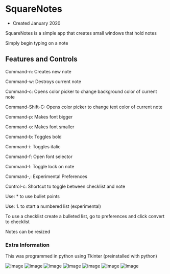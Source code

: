 # SquareNotes

- Created January 2020

SquareNotes is a simple app that creates small windows that hold notes

Simply begin typing on a note

## Features and Controls

Command-n: Creates new note

Command-w: Destroys current note

Command-c: Opens color picker to change background color of current note

Command-Shift-C: Opens color picker to change text color of current note

Command-p: Makes font bigger

Command-o: Makes font smaller

Command-b: Toggles bold

Command-i: Toggles italic

Command-f: Open font selector

Command-l: Toggle lock on note

Command-,: Experimental Preferences

Control-c: Shortcut to toggle between checklist and note

Use: *  to use bullet points

Use: 1. to start a numbered list (experimental)

To use a checklist create a bulleted list, go to preferences and click convert to checklist

Notes can be resized

### Extra Information

This was programmed in python using Tkinter (preinstalled with python)

![image](https://raw.githubusercontent.com/liberatoaguilar/SquareNotes/master/Images/1.png)
![image](https://raw.githubusercontent.com/liberatoaguilar/SquareNotes/master/Images/2.png)
![image](https://raw.githubusercontent.com/liberatoaguilar/SquareNotes/master/Images/3.png)
![image](https://raw.githubusercontent.com/liberatoaguilar/SquareNotes/master/Images/4.png)
![image](https://raw.githubusercontent.com/liberatoaguilar/SquareNotes/master/Images/5.png)
![image](https://raw.githubusercontent.com/liberatoaguilar/SquareNotes/master/Images/6.png)
![image](https://raw.githubusercontent.com/liberatoaguilar/SquareNotes/master/Images/7.png)

